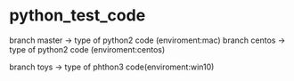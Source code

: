 # python_test_code


branch master -> type of python2 code (enviroment:mac)
branch centos -> type of python2 code (enviroment:centos)

branch toys -> type of phthon3 code(enviroment:win10)


